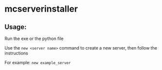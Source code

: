 # mcserverinstaller
## Usage:
Run the exe or the python file

Use the `new <server name>` command to create a new server, then follow the instructions

For example:
```new example_server```
